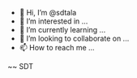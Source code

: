 - 👋 Hi, I’m @sdtala
- 👀 I’m interested in ...
- 🌱 I’m currently learning ...
- 💞️ I’m looking to collaborate on ...
- 📫 How to reach me ...

~~ SDT
<!---
sdtala/sdtala is a ✨ special ✨ repository because its `README.md` (this file) appears on your GitHub profile.
You can click the Preview link to take a look at your changes.
--->
